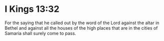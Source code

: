 # I Kings 13:32

For the saying that he called out by the word of the Lord against the altar in Bethel and against all the houses of the high places that are in the cities of Samaria shall surely come to pass.
